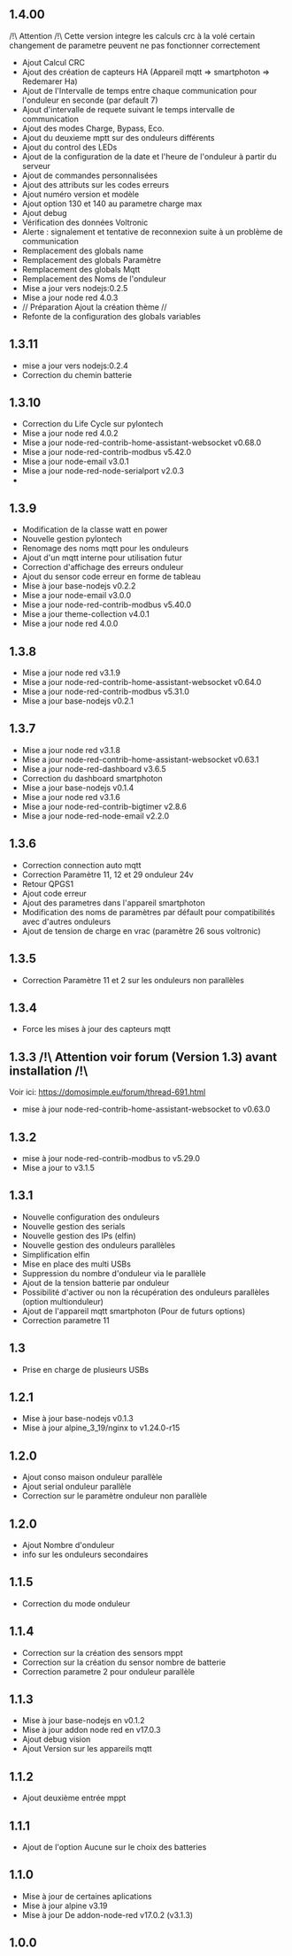 ## 1.4.00
/!\ Attention /!\ 
Cette version integre les calculs crc à la volé certain changement de parametre peuvent ne pas fonctionner correctement

- Ajout Calcul CRC
- Ajout des création de capteurs HA (Appareil mqtt => smartphoton => Redemarer Ha)
- Ajout de l'Intervalle de temps entre chaque communication pour l'onduleur en seconde (par default 7)
- Ajout d'intervalle de requete suivant le temps intervalle de communication
- Ajout des modes Charge, Bypass, Eco.
- Ajout du deuxieme mptt sur des onduleurs différents
- Ajout du control des LEDs
- Ajout de la configuration de la date et l'heure de l'onduleur à partir du serveur
- Ajout de commandes personnalisées
- Ajout des attributs sur les codes erreurs
- Ajout numéro version et modèle
- Ajout option 130 et 140 au parametre charge max
- Ajout debug
- Vérification des données Voltronic
- Alerte : signalement et tentative de reconnexion suite à un problème de communication
- Remplacement des globals name
- Remplacement des globals Paramètre
- Remplacement des globals Mqtt
- Remplacement des Noms de l'onduleur
- Mise a jour vers nodejs:0.2.5
- Mise a jour node red 4.0.3
- // Préparation Ajout la création thème //
- Refonte de la configuration des globals variables


## 1.3.11
- mise a jour vers nodejs:0.2.4
- Correction du chemin batterie


## 1.3.10
- Correction du Life Cycle sur pylontech
- Mise a jour node red 4.0.2
- Mise a jour node-red-contrib-home-assistant-websocket v0.68.0
- Mise a jour node-red-contrib-modbus v5.42.0
- Mise a jour node-email v3.0.1
- Mise a jour node-red-node-serialport v2.0.3
- 

## 1.3.9
- Modification de la classe watt en power
- Nouvelle gestion pylontech
- Renomage des noms mqtt pour les onduleurs
- Ajout d'un mqtt interne pour utilisation futur
- Correction d'affichage des erreurs onduleur
- Ajout du sensor code erreur en forme de tableau
- Mise à jour base-nodejs v0.2.2
- Mise a jour node-email v3.0.0
- Mise a jour node-red-contrib-modbus v5.40.0
- Mise a jour theme-collection v4.0.1
- Mise a jour node red 4.0.0

## 1.3.8
- Mise a jour node red v3.1.9
- Mise a jour node-red-contrib-home-assistant-websocket v0.64.0
- Mise a jour node-red-contrib-modbus v5.31.0
- Mise a jour base-nodejs v0.2.1

## 1.3.7
- Mise a jour node red v3.1.8
- Mise a jour node-red-contrib-home-assistant-websocket v0.63.1
- Mise a jour node-red-dashboard v3.6.5
- Correction du dashboard smartphoton
- Mise a jour base-nodejs v0.1.4
- Mise a jour node red v3.1.6
- Mise a jour node-red-contrib-bigtimer v2.8.6
- Mise a jour node-red-node-email v2.2.0

## 1.3.6
- Correction connection auto mqtt
- Correction Paramètre 11, 12 et 29 onduleur 24v
- Retour QPGS1
- Ajout code erreur
- Ajout des parametres dans l'appareil smartphoton
- Modification des noms de paramètres par défault pour compatibilités avec d'autres onduleurs
- Ajout de tension de charge en vrac (paramètre 26 sous voltronic)

## 1.3.5
- Correction Paramètre 11 et 2 sur les onduleurs non parallèles

## 1.3.4
- Force les mises à jour des capteurs mqtt

## 1.3.3 /!\ Attention voir forum (Version 1.3) avant installation /!\ 
Voir ici: https://domosimple.eu/forum/thread-691.html
- mise à jour node-red-contrib-home-assistant-websocket to v0.63.0

## 1.3.2  
- mise à jour node-red-contrib-modbus to v5.29.0
- Mise a jour to v3.1.5

## 1.3.1
- Nouvelle configuration des onduleurs
- Nouvelle gestion des serials
- Nouvelle gestion des IPs (elfin)
- Nouvelle gestion des onduleurs parallèles
- Simplification elfin
- Mise en place des multi USBs
- Suppression du nombre d'onduleur via le parallèle
- Ajout de la tension batterie par onduleur
- Possibilité d'activer ou non la récupération des onduleurs parallèles (option multionduleur)
- Ajout de l'appareil mqtt smartphoton (Pour de futurs options)
- Correction parametre 11

## 1.3
- Prise en charge de plusieurs USBs

## 1.2.1
- Mise à jour base-nodejs v0.1.3
- Mise à jour alpine_3_19/nginx to v1.24.0-r15

## 1.2.0
- Ajout conso maison onduleur parallèle
- Ajout serial onduleur parallèle
- Correction sur le paramètre onduleur non parallèle

## 1.2.0
- Ajout Nombre d'onduleur
- info sur les onduleurs secondaires

## 1.1.5
- Correction du mode onduleur

## 1.1.4
- Correction sur la création des sensors mppt
- Correction sur la création du sensor nombre de batterie
- Correction parametre 2 pour onduleur parallèle

## 1.1.3
- Mise à jour base-nodejs en v0.1.2
- Mise à jour addon node red en v17.0.3
- Ajout debug vision
- Ajout Version sur les appareils mqtt

## 1.1.2
- Ajout deuxième entrée mppt

## 1.1.1
- Ajout de l'option Aucune sur le choix des batteries

## 1.1.0
- Mise à jour de certaines aplications
- Mise à jour alpine v3.19
- Mise à jour De addon-node-red v17.0.2 (v3.1.3)

## 1.0.0


